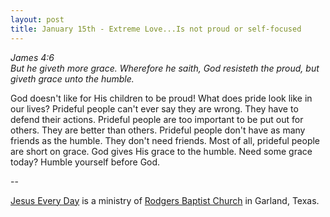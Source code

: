 ```yaml
---
layout: post
title: January 15th - Extreme Love...Is not proud or self-focused
---
```


_James 4:6  
But he giveth more grace. Wherefore he saith, God resisteth the
proud, but giveth grace unto the humble._

God doesn't like for His children to be proud! What does pride look
like in our lives? Prideful people can't ever say they are wrong. They
have to defend their actions. Prideful people are too important to be
put out for others. They are better than others. Prideful people
don't have as many friends as the humble. They don't need friends.
Most of all, prideful people are short on grace. God gives His grace
to the humble. Need some grace today? Humble yourself before God.

 --

<a href=http://jesuseveryday.net>Jesus Every Day</a> is a ministry of <a href=http://rodgersbaptist.net>Rodgers Baptist Church</a> in Garland, Texas.
